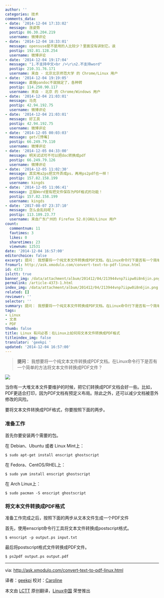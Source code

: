 ```yaml
---
author: ''
categories: 技术
comments_data:
- date: '2014-12-04 17:33:02'
  message: 涨姿势
  postip: 86.30.204.219
  username: 微博评论
- date: '2014-12-04 18:33:01'
  message: opensuse是不是用的人比较少？里面没有讲到它。诶
  postip: 192.81.128.254
  username: 微博评论
- date: '2014-12-04 19:17:04'
  message: "1.不支持中文<br />\r\n2.不支持word"
  postip: 210.31.76.171
  username: 来自 - 北京北京师范大学 的 Chrome/Linux 用户
- date: '2014-12-04 19:19:05'
  message: 直接pandoc不就搞定了，各种转
  postip: 114.250.90.117
  username: 来自 - 北京 的 Chrome/Windows 用户
- date: '2014-12-04 21:03:01'
  message: 马克
  postip: 42.94.192.75
  username: 微博评论
- date: '2014-12-04 21:03:01'
  message: 好工具
  postip: 42.94.192.75
  username: 微博评论
- date: '2014-12-05 00:03:03'
  message: get√[馋嘴]
  postip: 66.249.79.110
  username: 微博评论
- date: '2014-12-05 04:33:00'
  message: 明天试试可不可以把doc转换成pdf
  postip: 66.249.79.126
  username: 微博评论
- date: '2014-12-05 11:02:30'
  message: 其实用a2ps把文件弄成ps，再用ps2pdf也一样！
  postip: 157.82.158.199
  username: kingds
- date: '2014-12-05 11:06:41'
  message: 正版Word里有把文件保存为PDF格式的功能！
  postip: 157.82.158.199
  username: kingds
- date: '2017-08-07 23:37:10'
  message: 怎么会乱码呢？
  postip: 113.109.23.77
  username: 来自广东广州的 Firefox 52.0|GNU/Linux 用户
count:
  commentnum: 11
  favtimes: 3
  likes: 0
  sharetimes: 23
  viewnum: 12531
date: '2014-12-04 16:57:00'
editorchoice: false
excerpt: 提问： 我想要将一个纯文本文件转换成PDF文档。在Linux命令行下是否有一个简单的方法将文本文件转换成PDF文件？ 答：当你有一大堆文本文件要维护的时候，把它们转换成PDF文档会好一些。比如，PDF更适合打印，因为PDF文档有预定义布局。除此之外，还可以减少文档被意外修改的风险。
fromurl: http://ask.xmodulo.com/convert-text-to-pdf-linux.html
id: 4373
islctt: true
banner_img: /data/attachment/album/201412/04/213944vnp7iipw0i8n6jin.png
permalink: /article-4373-1.html
index_img: /data/attachment/album/201412/04/213944vnp7iipw0i8n6jin.png.thumb.jpg
related: []
reviewer: ''
selector: ''
summary: 提问： 我想要将一个纯文本文件转换成PDF文档。在Linux命令行下是否有一个简单的方法将文本文件转换成PDF文件？ 答：当你有一大堆文本文件要维护的时候，把它们转换成PDF文档会好一些。比如，PDF更适合打印，因为PDF文档有预定义布局。除此之外，还可以减少文档被意外修改的风险。
tags:
- Linux
- 文本
- PDF
thumb: false
title: Linux 有问必答：在Linux上如何将文本文件转换成PDF格式
titleindex_img: false
translator: 'geekpi '
updated: '2014-12-04 16:57:00'
---
```



> 
> **提问**： 我想要将一个纯文本文件转换成PDF文档。在Linux命令行下是否有一个简单的方法将文本文件转换成PDF文件？
> 
> 
> 


![](/data/attachment/album/201412/04/213944vnp7iipw0i8n6jin.png)


当你有一大堆文本文件要维护的时候，把它们转换成PDF文档会好一些。比如，PDF更适合打印，因为PDF文档有预定义布局。除此之外，还可以减少文档被意外修改的风险。


要将文本文件转换成PDF格式，你要按照下面的两步。


### 准备工作


首先你要安装两个需要的包。


在 Debian、Ubuntu 或者 Linux Mint上：



```
$ sudo apt-get install enscript ghostscript 

```

在 Fedora、CentOS/RHEL上：



```
$ sudo yum install enscript ghostscript 

```

在 Arch Linux上：



```
$ sudo pacman -S enscript ghostscript 

```

### 将文本文件转换成PDF格式


准备工作完成之后，按照下面的两步从文本文件生成一个PDF文件


首先，使用enscript命令行工具将文本文件转换成postscript格式。



```
$ enscript -p output.ps input.txt 

```

最后将postscript格式文件转换成PDF文件。



```
$ ps2pdf output.ps output.pdf 

```



---


via: <http://ask.xmodulo.com/convert-text-to-pdf-linux.html>


译者：[geekpi](https://github.com/geekpi) 校对：[Caroline](https://github.com/carolinewuyan)


本文由 [LCTT](https://github.com/LCTT/TranslateProject) 原创翻译，[Linux中国](http://linux.cn/) 荣誉推出